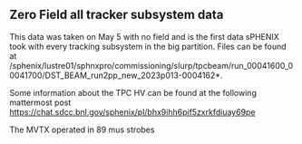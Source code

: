 ## Zero Field all tracker subsystem data

This data was taken on May 5 with no field and is the first data sPHENIX took with every tracking subsystem in the big partition. Files can be found at /sphenix/lustre01/sphnxpro/commissioning/slurp/tpcbeam/run_00041600_00041700/DST_BEAM_run2pp_new_2023p013-0004162*.

Some information about the TPC HV can be found at the following mattermost post
https://chat.sdcc.bnl.gov/sphenix/pl/bhx9ihh6pif5zxrkfdiuay69pe

The MVTX operated in 89 mus strobes